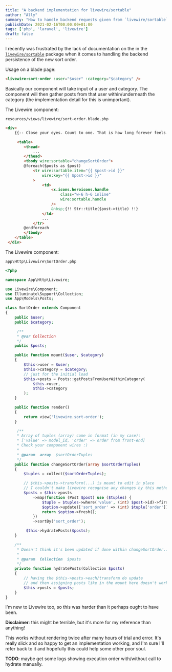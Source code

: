 ```yaml
---
title: "A backend implementation for livewire/sortable"
author: "Ally"
summary: "How to handle backend requests given from `livewire/sortable`. Data fetched in mount - think `Post`s by `User`s (as prop into Livewire component) under a `Category` (as prop into Livewire component), then sort order persisted during action and re-rendered seamlessly."
publishDate: 2021-02-16T00:00:00+01:00
tags: ['php', 'laravel', 'livewire']
draft: false
---
```


I recently was frustrated by the lack of documentation on the in the [`livewire/sortable`](https://github.com/livewire/sortable#usage) package when it comes to handling the backend persistence of the new sort order.

Usage on a blade page:

```html
<livewire:sort-order :user="$user" :category="$category" />
```

Basically our component will take input of a user and category. The component will then gather posts from that user within/underneath the category (the implementation detail for this is unimportant).

The Livewire component:

`resources/views/livewire/sort-order.blade.php`

```html
<div>
    {{-- Close your eyes. Count to one. That is how long forever feels. --}}

     <table>
        <thead>
            ...
        </thead>
        <tbody wire:sortable="changeSortOrder">
        @foreach($posts as $post)
            <tr wire:sortable.item="{{ $post->id }}"
                wire:key="{{ $post->id }}"
            >
                <td>
                    <x.icons.heroicons.handle
                        class="w-6 h-6 inline"
                        wire:sortable.handle
                    />
                    &nbsp;{!! Str::title($post->title) !!}
                </td>
                ...
            </tr>
        @endforeach
        </tbody>
    </table>
 </div>
```


The Livewire component:

`app\Http\Livewire\SortOrder.php`

```php
<?php

namespace App\Http\Livewire;

use Livewire\Component;
use Illuminate\Support\Collection;
use App\Models\Posts;

class SortOrder extends Component
{
    public $user;
    public $category;

     /**
     * @var Collection
     */
    public $posts;

    public function mount($user, $category)
    {
        $this->user = $user;
        $this->category = $category;
        // just for the initial load
        $this->posts = Posts::getPostsFromUserWithinCategory(
            $this->user,
            $this->category
        );
    }

    public function render()
    {
        return view('livewire.sort-order');
    }

     /**
     * Array of tuples (array) come in format (in my case):
     * ['value' => model_id, 'order' => order from front-end]
     * Check your component wires :)
     *
     * @param  array  $sortOrderTuples
     */
    public function changeSortOrder(array $sortOrderTuples)
    {
        $tuples = collect($sortOrderTuples);

        // $this->posts->transform(...) is meant to edit in place
        // I couldn't make livewire recognise any changes by this method
        $posts = $this->posts
            ->map(function (Post $post) use ($tuples) {
                $tuple = $tuples->where('value', (int) $post->id)->first();
                $option->update(['sort_order' => (int) $tuple['order']]);
                return $option->fresh();
            })
            ->sortBy('sort_order');

         $this->hydratePosts($posts);
    }

    /**
     * Doesn't think it's been updated if done within changeSortOrder..
     *
     * @param  Collection  $posts
     */
    private function hydratePosts(Collection $posts)
    {
        // having the $this->posts->each/transform do update
        // and then assigning posts like in the mount here doesn't work either
        $this->posts = $posts;
    }
}
```

I'm new to Livewire too, so this was harder than it perhaps ought to have been.

**Disclaimer**: this might be terrible, but it's more for my reference than anything!

This works without rendering twice after many hours of trial and error. It's really slick and so happy to get an implementation working, and I'm sure I'll refer back to it and hopefully this could help some other poor soul.

**TODO**: maybe get some logs showing execution order with/without call to hydrate manually.
